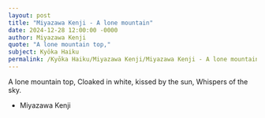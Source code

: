 ```yaml
---
layout: post
title: "Miyazawa Kenji - A lone mountain"
date: 2024-12-28 12:00:00 -0000
author: Miyazawa Kenji
quote: "A lone mountain top,"
subject: Kyōka Haiku
permalink: /Kyōka Haiku/Miyazawa Kenji/Miyazawa Kenji - A lone mountain
---
```


A lone mountain top,
Cloaked in white, kissed by the sun,
Whispers of the sky.



- Miyazawa Kenji
